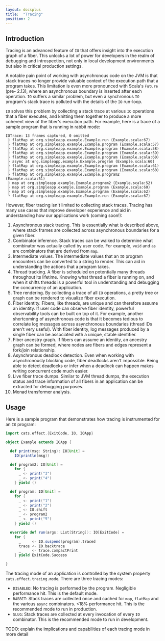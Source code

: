 ```yaml
---
layout: docsplus
title:  "Tracing"
position: 2
---
```


<nav role="navigation" id="toc"></nav>

## Introduction

Tracing is an advanced feature of `IO` that offers insight into the execution 
graph of a fiber. This unlocks a lot of power for developers in the realm of 
debugging and introspection, not only in local development environments 
but also in critical production settings.

A notable pain point of working with asynchronous code on the JVM is that 
stack traces no longer provide valuable context of the execution path that 
a program takes. This limitation is even more pronounced with Scala's `Future`
(pre- 2.13), where an asynchronous boundary is inserted after each operation. 
`IO`  suffers a similar problem, but even a synchronous `IO` program's stack 
trace is polluted with the details of the `IO` run-loop.

`IO` solves this problem by collecting a stack trace at various `IO` 
operations that a fiber executes, and knitting them together to produce a more 
coherent view of the fiber's execution path. For example, here is a trace of a 
sample program that is running in rabbit mode:

```
IOTrace: 13 frames captured, 0 omitted
 ├ flatMap at org.simpleapp.example.Example.run (Example.scala:67)
 ├ flatMap at org.simpleapp.example.Example.program (Example.scala:57)
 ├ flatMap at org.simpleapp.example.Example.program (Example.scala:58)
 ├ flatMap at org.simpleapp.example.Example.program (Example.scala:59)
 ├ flatMap at org.simpleapp.example.Example.program (Example.scala:60)
 ├ async at org.simpleapp.example.Example.program (Example.scala:60)
 ├ flatMap at org.simpleapp.example.Example.program (Example.scala:61)
 ├ flatMap at org.simpleapp.example.Example.program (Example.scala:60)
 ├ flatMap at org.simpleapp.example.Example.program2 (Example.scala:51)
 ├ map at org.simpleapp.example.Example.program2 (Example.scala:52)
 ├ map at org.simpleapp.example.Example.program (Example.scala:60)
 ├ map at org.simpleapp.example.Example.program (Example.scala:62)
 ╰ flatMap at org.simpleapp.example.Example.run (Example.scala:67)
```

However, fiber tracing isn't limited to collecting stack traces. Tracing 
has many use cases that improve developer experience and aid in understanding 
how our applications work (coming soon!):

1. Asynchronous stack tracing. This is essentially what is described above,
where stack frames are collected across asynchronous boundaries for a given
fiber.
2. Combinator inference. Stack traces can be walked to determine what
combinator was actually called by user code. For example, `void` and 
`as` are combinators that are derived from `map`.
3. Intermediate values. The intermediate values that an `IO` program encounters
can be converted to a string to render. This can aid in understanding the
actions that a program takes.
4. Thread tracking. A fiber is scheduled on potentially many threads throughout
its lifetime. Knowing what thread a fiber is running on, and when it shifts
threads is a powerful tool in understanding and debugging the concurrency of an
application.
5. Tree rendering. By collecting a trace of all `IO` operations, a pretty tree
or graph can be rendered to visualize fiber execution.
6. Fiber identity. Fibers, like threads, are unique and can therefore assume an
identity. If user code can observe fiber identity, powerful observability tools
can be built on top of it. For example, another shortcoming of asynchronous
code is that it becomes tedious to correlate log messages across asynchronous
boundaries (thread IDs aren't very useful). With fiber identity, log messages
produced by a single fiber can be associated with a unique, stable identifier.
7. Fiber ancestry graph. If fibers can assume an identity, an ancestry graph 
can be formed, where nodes are fibers and edges represent a fork/join
relationship.
8. Asynchronous deadlock detection. Even when working with asynchronously
blocking code, fiber deadlocks aren't impossible. Being able to detect
deadlocks or infer when a deadlock can happen makes writing concurrent code
much easier.
9. Live fiber trace dumps. Similar to JVM thread dumps, the execution status 
and trace information of all fibers in an application can be extracted for 
debugging purposes.
10. Monad transformer analysis.

## Usage
Here is a sample program that demonstrates how tracing is instrumented for an 
`IO` program:

```scala
import cats.effect.{ExitCode, IO, IOApp}

object Example extends IOApp {

  def print(msg: String): IO[Unit] =
    IO(println(msg))

  def program2: IO[Unit] =
    for {
      _ <- print("3")
      _ <- print("4")
    } yield ()

  def program: IO[Unit] =
    for {
      _ <- print("1")
      _ <- print("2")
      _ <- IO.shift
      _ <- program2
      _ <- print("5")
    } yield ()

  override def run(args: List[String]): IO[ExitCode] =
    for {
      _     <- IO.suspend(program).traced
      trace <- IO.backtrace
      _     <- trace.compactPrint
    } yield ExitCode.Success

}
```

The tracing mode of an application is controlled by the system property 
`cats.effect.tracing.mode`. There are three tracing modes:
* `DISABLED`: No tracing is performed by the program. Negligible performance hit.
This is the default mode.
* `RABBIT`: Stack traces are collected once and cached for `map`, `flatMap` and
the various `async` combinators. <18% performance hit. This is the recommended 
mode to run in production.
* `SLUG`: Stack traces are collected at every invocation of every `IO` 
combinator. This is the recommended mode to run in development.

TODO: explain the implications and capabilities of each tracing mode in more detail
